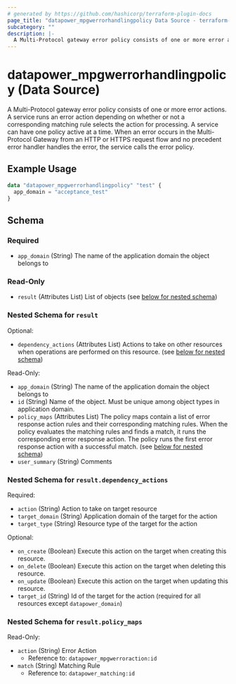 ```yaml
---
# generated by https://github.com/hashicorp/terraform-plugin-docs
page_title: "datapower_mpgwerrorhandlingpolicy Data Source - terraform-provider-datapower"
subcategory: ""
description: |-
  A Multi-Protocol gateway error policy consists of one or more error actions. A service runs an error action depending on whether or not a corresponding matching rule selects the action for processing. A service can have one policy active at a time. When an error occurs in the Multi-Protocol Gateway from an HTTP or HTTPS request flow and no precedent error handler handles the error, the service calls the error policy.
---
```


# datapower_mpgwerrorhandlingpolicy (Data Source)

A Multi-Protocol gateway error policy consists of one or more error actions. A service runs an error action depending on whether or not a corresponding matching rule selects the action for processing. A service can have one policy active at a time. When an error occurs in the Multi-Protocol Gateway from an HTTP or HTTPS request flow and no precedent error handler handles the error, the service calls the error policy.

## Example Usage

```terraform
data "datapower_mpgwerrorhandlingpolicy" "test" {
  app_domain = "acceptance_test"
}
```

<!-- schema generated by tfplugindocs -->
## Schema

### Required

- `app_domain` (String) The name of the application domain the object belongs to

### Read-Only

- `result` (Attributes List) List of objects (see [below for nested schema](#nestedatt--result))

<a id="nestedatt--result"></a>
### Nested Schema for `result`

Optional:

- `dependency_actions` (Attributes List) Actions to take on other resources when operations are performed on this resource. (see [below for nested schema](#nestedatt--result--dependency_actions))

Read-Only:

- `app_domain` (String) The name of the application domain the object belongs to
- `id` (String) Name of the object. Must be unique among object types in application domain.
- `policy_maps` (Attributes List) The policy maps contain a list of error response action rules and their corresponding matching rules. When the policy evaluates the matching rules and finds a match, it runs the corresponding error response action. The policy runs the first error response action with a successful match. (see [below for nested schema](#nestedatt--result--policy_maps))
- `user_summary` (String) Comments

<a id="nestedatt--result--dependency_actions"></a>
### Nested Schema for `result.dependency_actions`

Required:

- `action` (String) Action to take on target resource
- `target_domain` (String) Application domain of the target for the action
- `target_type` (String) Resource type of the target for the action

Optional:

- `on_create` (Boolean) Execute this action on the target when creating this resource.
- `on_delete` (Boolean) Execute this action on the target when deleting this resource.
- `on_update` (Boolean) Execute this action on the target when updating this resource.
- `target_id` (String) Id of the target for the action (required for all resources except `datapower_domain`)


<a id="nestedatt--result--policy_maps"></a>
### Nested Schema for `result.policy_maps`

Read-Only:

- `action` (String) Error Action
  - Reference to: `datapower_mpgwerroraction:id`
- `match` (String) Matching Rule
  - Reference to: `datapower_matching:id`
